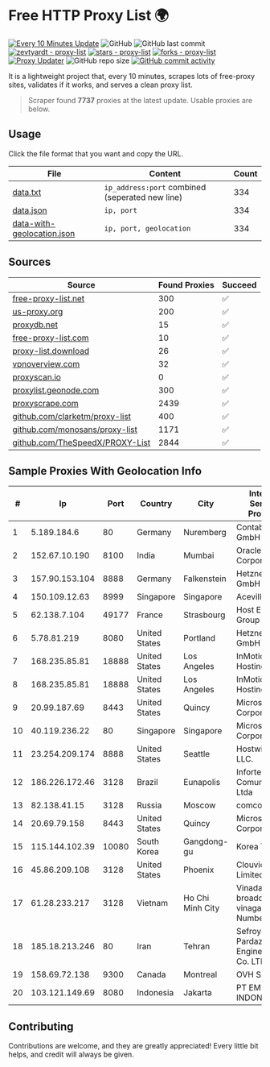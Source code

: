 
# Free HTTP Proxy List 🌍

[![Every 10 Minutes Update](https://github.com/mertguvencli/http-proxy-list/actions/workflows/main.yml/badge.svg?branch=main)](https://github.com/mertguvencli/http-proxy-list/actions/workflows/main.yml)
![GitHub](https://img.shields.io/github/license/mertguvencli/http-proxy-list)
![GitHub last commit](https://img.shields.io/github/last-commit/mertguvencli/http-proxy-list)
[![zevtyardt - proxy-list](https://img.shields.io/static/v1?label=zevtyardt&message=proxy-list&color=blue&logo=github)](https://github.com/zevtyardt/proxy-list "Go to GitHub repo")
[![stars - proxy-list](https://img.shields.io/github/stars/zevtyardt/proxy-list?style=social)](https://github.com/zevtyardt/proxy-list)
[![forks - proxy-list](https://img.shields.io/github/forks/zevtyardt/proxy-list?style=social)](https://github.com/zevtyardt/proxy-list)
[![Proxy Updater](https://github.com/zevtyardt/proxy-list/workflows/Proxy%20Updater/badge.svg)](https://github.com/zevtyardt/proxy-list/actions?query=workflow:"Proxy+Updater")
![GitHub repo size](https://img.shields.io/github/repo-size/zevtyardt/proxy-list)
[![GitHub commit activity](https://img.shields.io/github/commit-activity/m/zevtyardt/proxy-list?logo=commits)](https://github.com/zevtyardt/proxy-list/commits/main)

It is a lightweight project that, every 10 minutes, scrapes lots of free-proxy sites, validates if it works, and serves a clean proxy list.

> Scraper found **7737** proxies at the latest update. Usable proxies are below.

## Usage

Click the file format that you want and copy the URL.

|File|Content|Count|
|----|-------|-----|
|[data.txt](https://raw.githubusercontent.com/mertguvencli/http-proxy-list/main/proxy-list/data.txt)|`ip_address:port` combined (seperated new line)|334|
|[data.json](https://raw.githubusercontent.com/mertguvencli/http-proxy-list/main/proxy-list/data.json)|`ip, port`|334|
|[data-with-geolocation.json](https://raw.githubusercontent.com/mertguvencli/http-proxy-list/main/proxy-list/data-with-geolocation.json)|`ip, port, geolocation`|334|

## Sources

|Source|Found Proxies|Succeed|
|------|-------------|-------|
|[free-proxy-list.net](https://free-proxy-list.net)|300|✅|
|[us-proxy.org](https://www.us-proxy.org)|200|✅|
|[proxydb.net](http://proxydb.net)|15|✅|
|[free-proxy-list.com](https://free-proxy-list.com/?page=&port=&type%5B%5D=http&type%5B%5D=https&up_time=0&search=Search)|10|✅|
|[proxy-list.download](https://www.proxy-list.download/HTTP)|26|✅|
|[vpnoverview.com](https://vpnoverview.com/privacy/anonymous-browsing/free-proxy-servers)|32|✅|
|[proxyscan.io](https://www.proxyscan.io)|0|✅|
|[proxylist.geonode.com](https://proxylist.geonode.com/api/proxy-list?limit=300&page=1&sort_by=lastChecked&sort_type=desc&protocols=http,https)|300|✅|
|[proxyscrape.com](https://api.proxyscrape.com/v2/?request=displayproxies&protocol=http&timeout=10000&country=all&ssl=all&anonymity=all)|2439|✅|
|[github.com/clarketm/proxy-list](https://raw.githubusercontent.com/clarketm/proxy-list/master/proxy-list-raw.txt)|400|✅|
|[github.com/monosans/proxy-list](https://raw.githubusercontent.com/monosans/proxy-list/main/proxies/http.txt)|1171|✅|
|[github.com/TheSpeedX/PROXY-List](https://raw.githubusercontent.com/TheSpeedX/PROXY-List/master/http.txt)|2844|✅|


## Sample Proxies With Geolocation Info

|#|Ip|Port|Country|City|Internet Service Provider|
|-|--|----|-------|----|-------------------------|
|1|5.189.184.6|80|Germany|Nuremberg|Contabo GmbH|
|2|152.67.10.190|8100|India|Mumbai|Oracle Corporation|
|3|157.90.153.104|8888|Germany|Falkenstein|Hetzner Online GmbH|
|4|150.109.12.63|8999|Singapore|Singapore|Aceville Pte.ltd|
|5|62.138.7.104|49177|France|Strasbourg|Host Europe Group|
|6|5.78.81.219|8080|United States|Portland|Hetzner Online GmbH|
|7|168.235.85.81|18888|United States|Los Angeles|InMotion Hosting, Inc.|
|8|168.235.85.81|18888|United States|Los Angeles|InMotion Hosting, Inc.|
|9|20.99.187.69|8443|United States|Quincy|Microsoft Corporation|
|10|40.119.236.22|80|Singapore|Singapore|Microsoft Corporation|
|11|23.254.209.174|8888|United States|Seattle|Hostwinds LLC.|
|12|186.226.172.46|3128|Brazil|Eunapolis|Infortel Comunicacoes Ltda|
|13|82.138.41.15|3128|Russia|Moscow|comcor.ru|
|14|20.69.79.158|8443|United States|Quincy|Microsoft Corporation|
|15|115.144.102.39|10080|South Korea|Gangdong-gu|Korea Telecom|
|16|45.86.209.108|3128|United States|Phoenix|Clouvider Limited|
|17|61.28.233.217|3128|Vietnam|Ho Chi Minh City|Vinadata broadcast via vinagame AS Number|
|18|185.18.213.246|80|Iran|Tehran|Sefroyek Pardaz Engineering Co. LTD|
|19|158.69.72.138|9300|Canada|Montreal|OVH SAS|
|20|103.121.149.69|8080|Indonesia|Jakarta|PT EMERIO INDONESIA|



## Contributing

Contributions are welcome, and they are greatly appreciated! Every
little bit helps, and credit will always be given.

